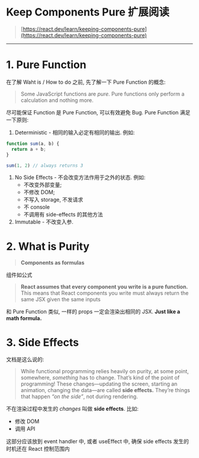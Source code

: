 # Keep Components Pure 扩展阅读

> [https://react.dev/learn/keeping-components-pure](https://react.dev/learn/keeping-components-pure)
> 

---

# 1. Pure Function

在了解 Waht is / How to do 之前, 先了解一下 Pure Function 的概念:

> Some JavaScript functions are *pure.* Pure functions only perform a calculation and nothing more.
> 

尽可能保证 Function 是 Pure Function, 可以有效避免 Bug. Pure Function 满足一下原则:

1. Deterministic - 相同的输入必定有相同的输出. 例如:

```jsx
function sum(a, b) {
  return a + b;
}

sum(1, 2) // always returns 3
```

1. No Side Effects - 不会改变方法作用于之外的状态. 例如:
    - 不改变外部变量;
    - 不修改 DOM;
    - 不写入 storage, 不发请求
    - 不 console
    - 不调用有 side-effects 的其他方法
2. Immutable - 不改变入参.

# 2. What is Purity

> **Components as formulas**
> 

组件如公式

> **React assumes that every component you write is a pure function.** This means that React components you write must always return the same JSX given the same inputs
> 

和 Pure Function 类似, 一样的 props 一定会渲染出相同的 JSX. **Just like a math formula.**

# 3. Side Effects

文档是这么说的:

> While functional programming relies heavily on purity, at some point, somewhere, *something* has to change. That’s kind of the point of programming! These changes—updating the screen, starting an animation, changing the data—are called **side effects.** They’re things that happen *“on the side”*, not during rendering.
> 

不在渲染过程中发生的 *changes* 叫做 **side effects**. 比如:

- 修改 DOM
- 调用 API

这部分应该放到 event handler 中, 或者 useEffect 中, 确保 side effects 发生的时机还在 React 控制范围内